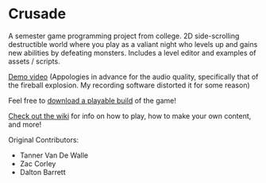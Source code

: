 # Crusade
A semester game programming project from college. 2D side-scrolling destructible world where you play as a valiant night who levels up and gains new abilities by defeating monsters. Includes a level editor and examples of assets / scripts.

[Demo video](https://www.youtube.com/watch?v=v7t99excI2Y) (Appologies in advance for the audio quality, specifically that of the fireball explosion. My recording software distorted it for some reason)

Feel free to [download a playable build](https://github.com/vdwtanner/Crusade/blob/master/Crusade%20v1.0.zip) of the game!

[Check out the wiki](https://github.com/vdwtanner/Crusade/wiki) for info on how to play, how to make your own content, and more!

Original Contributors:
- Tanner Van De Walle
- Zac Corley
- Dalton Barrett
